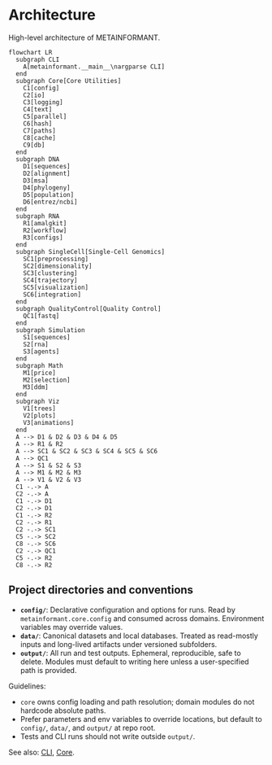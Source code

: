 # Architecture

High-level architecture of METAINFORMANT.

```mermaid
flowchart LR
  subgraph CLI
    A[metainformant.__main__\nargparse CLI]
  end
  subgraph Core[Core Utilities]
    C1[config]
    C2[io]
    C3[logging]
    C4[text]
    C5[parallel]
    C6[hash]
    C7[paths]
    C8[cache]
    C9[db]
  end
  subgraph DNA
    D1[sequences]
    D2[alignment]
    D3[msa]
    D4[phylogeny]
    D5[population]
    D6[entrez/ncbi]
  end
  subgraph RNA
    R1[amalgkit]
    R2[workflow]
    R3[configs]
  end
  subgraph SingleCell[Single-Cell Genomics]
    SC1[preprocessing]
    SC2[dimensionality]
    SC3[clustering]
    SC4[trajectory]
    SC5[visualization]
    SC6[integration]
  end
  subgraph QualityControl[Quality Control]
    QC1[fastq]
  end
  subgraph Simulation
    S1[sequences]
    S2[rna]
    S3[agents]
  end
  subgraph Math
    M1[price]
    M2[selection]
    M3[ddm]
  end
  subgraph Viz
    V1[trees]
    V2[plots]
    V3[animations]
  end
  A --> D1 & D2 & D3 & D4 & D5
  A --> R1 & R2
  A --> SC1 & SC2 & SC3 & SC4 & SC5 & SC6
  A --> QC1
  A --> S1 & S2 & S3
  A --> M1 & M2 & M3
  A --> V1 & V2 & V3
  C1 -.-> A
  C2 -.-> A
  C1 -.-> D1
  C2 -.-> D1
  C1 -.-> R2
  C2 -.-> R1
  C2 -.-> SC1
  C5 -.-> SC2
  C8 -.-> SC6
  C2 -.-> QC1
  C5 -.-> R2
  C8 -.-> R2
```

## Project directories and conventions

- **`config/`**: Declarative configuration and options for runs. Read by `metainformant.core.config` and consumed across domains. Environment variables may override values.
- **`data/`**: Canonical datasets and local databases. Treated as read-mostly inputs and long-lived artifacts under versioned subfolders.
- **`output/`**: All run and test outputs. Ephemeral, reproducible, safe to delete. Modules must default to writing here unless a user-specified path is provided.

Guidelines:

- `core` owns config loading and path resolution; domain modules do not hardcode absolute paths.
- Prefer parameters and env variables to override locations, but default to `config/`, `data/`, and `output/` at repo root.
- Tests and CLI runs should not write outside `output/`.

See also: [CLI](./cli.md), [Core](./core.md).
